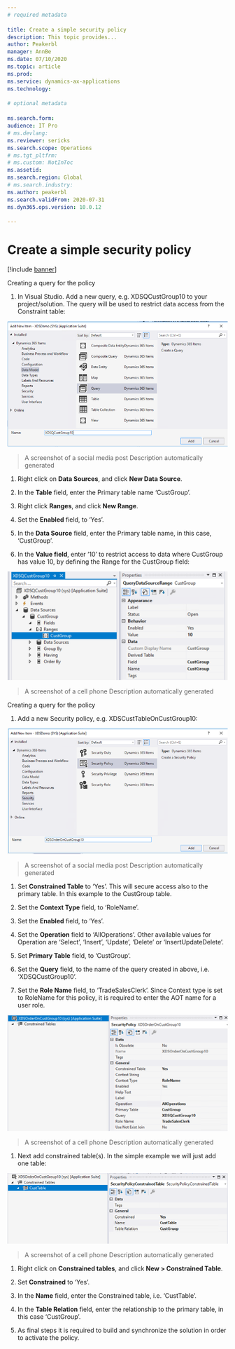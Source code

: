 ```yaml
---
# required metadata

title: Create a simple security policy
description: This topic provides...
author: Peakerbl
manager: AnnBe
ms.date: 07/10/2020
ms.topic: article
ms.prod: 
ms.service: dynamics-ax-applications
ms.technology: 

# optional metadata

ms.search.form: 
audience: IT Pro
# ms.devlang: 
ms.reviewer: sericks
ms.search.scope: Operations
# ms.tgt_pltfrm: 
# ms.custom: NotInToc
ms.assetid: 
ms.search.region: Global
# ms.search.industry: 
ms.author: peakerbl
ms.search.validFrom: 2020-07-31
ms.dyn365.ops.version: 10.0.12

---
```


# Create a simple security policy
[!include [banner](../includes/banner.md)]

Creating a query for the policy

1.  In Visual Studio. Add a new query, e.g. XDSQCustGroup10 to your
    project/solution. The query will be used to restrict data access from the
    Constraint table:

![Add a new query](media/71c5206330564e8c2612a61a5a211dba.png)

>   A screenshot of a social media post Description automatically generated

1.  Right click on **Data Sources**, and click **New Data Source**.

2.  In the **Table** field, enter the Primary table name ‘CustGroup’.

3.  Right click **Ranges**, and click **New Range**.

4.  Set the **Enabled** field, to ‘Yes’.

5.  In the **Data Source** field, enter the Primary table name, in this case,
    ‘CustGroup’.

6.  In the **Value field**, enter ‘10’ to restrict access to data where
    CustGroup has value 10, by defining the Range for the CustGroup field:

![In the Value field, enter 10](media/c970ccc0649fcd2ee4e2b9a9819eb2fc.png)

>   A screenshot of a cell phone Description automatically generated

Creating a query for the policy

1.  Add a new Security policy, e.g. XDSCustTableOnCustGroup10:

![Add a security policy](media/118355845fa679f8f004e516f0691cff.png)

>   A screenshot of a social media post Description automatically generated

1.  Set **Constrained Table** to ‘Yes’. This will secure access also to the
    primary table. In this example to the CustGroup table.

2.  Set the **Context Type** field, to ‘RoleName’.

3.  Set the **Enabled** field, to ‘Yes’.

4.  Set the **Operation** field to ‘AllOperations’. Other available values for
    Operation are ‘Select’, ‘Insert’, ‘Update’, ‘Delete’ or
    ‘InsertUpdateDelete’.

5.  Set **Primary Table** field, to ‘CustGroup’.

6.  Set the **Query** field, to the name of the query created in above, i.e.
    ‘XDSQCustGroup10’.

7.  Set the **Role Name** field, to ‘TradeSalesClerk’. Since Context type is set
    to RoleName for this policy, it is required to enter the AOT name for a user
    role.

![In the Role Name field, enter TradeSalesClerk](media/9ad07f1e403cadfc3f1a52c2433e42c7.png)

>   A screenshot of a cell phone Description automatically generated

1.  Next add constrained table(s). In the simple example we will just add one
    table:

![Add constrained tables](media/e366725fa084d308b7f02a89a3e6175b.png)

>   A screenshot of a cell phone Description automatically generated

1.  Right click on **Constrained tables**, and click **New \> Constrained
    Table**.

2.  Set **Constrained** to ‘Yes’.

3.  In the **Name** field, enter the Constrained table, i.e. ‘CustTable’.

4.  In the **Table Relation** field, enter the relationship to the primary
    table, in this case ‘CustGroup’.

5.  As final steps it is required to build and synchronize the solution in order
    to activate the policy.

